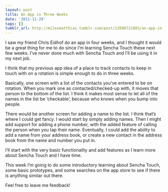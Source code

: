 ```yaml
---
layout: post
title: An App in Three Weeks
date: '2011-11-29'
tags: []
tumblr_url: http://milesmatthias.tumblr.com/post/13508721803/an-app-in-three-weeks
---
```

I saw my friend Chris Eidhof do an app in four weeks, and I thought it would be a great thing for me to do since I’m learning Sencha Touch these next few weeks. I’ve never done much with Sencha Touch and I’ll be using it in my next job.

I think that my previous app idea of a place to track contacts to keep in touch with on a rotation is simple enough to do in three weeks.

Basically, one screen with a list of the contacts you’ve entered to be on rotation. When you mark one as contacted/checked-up with, it moves that person to the bottom of the list. I think it makes most sense to let all of the names in the list be ‘checkable’, because who knows when you bump into people.

There would be another screen for adding a name to the list. I think that’s where I could get fancy. I would start by simply adding names. Then I might add support for adding a phone number, with the added feature of calling the person when you tap their name. Eventually, I could add the ability to add a name from your address book, or create a new contact in the address book from the name and number you put in.

I’ll start with the very basic functionality and add features as I learn more about Sencha Touch and I have time.

This week I’m going to do some introductory learning about Sencha Touch, some basic prototypes, and some searches on the app store to see if there is anything similar out there.

Feel free to leave me feedback!
